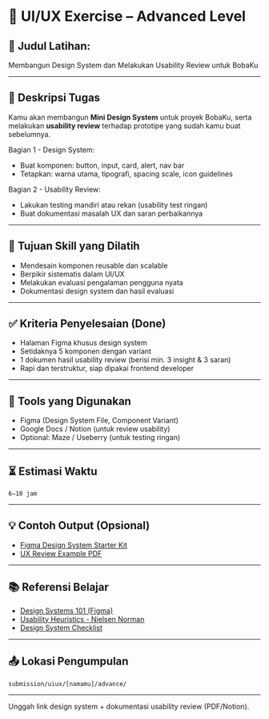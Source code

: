 # 🧩 UI/UX Exercise – Advanced Level

## 🎯 Judul Latihan:
Membangun Design System dan Melakukan Usability Review untuk BobaKu

---

## 📌 Deskripsi Tugas
Kamu akan membangun **Mini Design System** untuk proyek BobaKu, serta melakukan **usability review** terhadap prototipe yang sudah kamu buat sebelumnya.

Bagian 1 - Design System:
- Buat komponen: button, input, card, alert, nav bar
- Tetapkan: warna utama, tipografi, spacing scale, icon guidelines

Bagian 2 - Usability Review:
- Lakukan testing mandiri atau rekan (usability test ringan)
- Buat dokumentasi masalah UX dan saran perbaikannya

---

## 🎯 Tujuan Skill yang Dilatih
- Mendesain komponen reusable dan scalable
- Berpikir sistematis dalam UI/UX
- Melakukan evaluasi pengalaman pengguna nyata
- Dokumentasi design system dan hasil evaluasi

---

## ✅ Kriteria Penyelesaian (Done)
- Halaman Figma khusus design system
- Setidaknya 5 komponen dengan variant
- 1 dokumen hasil usability review (berisi min. 3 insight & 3 saran)
- Rapi dan terstruktur, siap dipakai frontend developer

---

## 🧰 Tools yang Digunakan
- Figma (Design System File, Component Variant)
- Google Docs / Notion (untuk review usability)
- Optional: Maze / Useberry (untuk testing ringan)

---

## ⏳ Estimasi Waktu
`6–10 jam`

---

## 💡 Contoh Output (Opsional)
- [Figma Design System Starter Kit](https://www.figma.com/community/file/1035203688168086460)
- [UX Review Example PDF](https://uxdesign.cc/how-to-conduct-a-ux-review-and-deliver-valuable-results-b4b10c2f6e1f)

---

## 📚 Referensi Belajar
- [Design Systems 101 (Figma)](https://www.figma.com/blog/design-systems-101/)
- [Usability Heuristics - Nielsen Norman](https://www.nngroup.com/articles/ten-usability-heuristics/)
- [Design System Checklist](https://www.designsystemchecklist.com/)

---

## 📤 Lokasi Pengumpulan

    submission/uiux/[namamu]/advance/

---
Unggah link design system + dokumentasi usability review (PDF/Notion).
